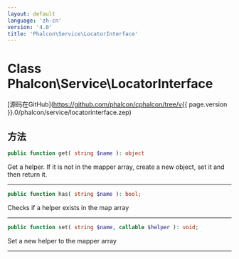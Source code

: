 ```yaml
---
layout: default
language: 'zh-cn'
version: '4.0'
title: 'Phalcon\Service\LocatorInterface'
---
```


# Class **Phalcon\Service\LocatorInterface**

[源码在GitHub](https://github.com/phalcon/cphalcon/tree/v{{ page.version }}.0/phalcon/service/locatorinterface.zep)

## 方法

```php
public function get( string $name ): object
```

Get a helper. If it is not in the mapper array, create a new object, set it and then return it.

* * *

```php
public function has( string $name ): bool;
```

Checks if a helper exists in the map array

* * *

```php
public function set( string $name, callable $helper ): void;
```

Set a new helper to the mapper array

* * *